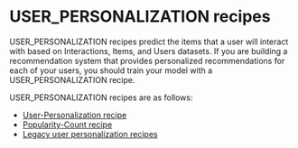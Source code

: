 # USER\_PERSONALIZATION recipes<a name="user-personalization-recipes"></a>

 USER\_PERSONALIZATION recipes predict the items that a user will interact with based on Interactions, Items, and Users datasets\. If you are building a recommendation system that provides personalized recommendations for each of your users, you should train your model with a USER\_PERSONALIZATION recipe\. 

USER\_PERSONALIZATION recipes are as follows:
+  [User\-Personalization recipe](native-recipe-new-item-USER_PERSONALIZATION.md) 
+  [Popularity\-Count recipe](native-recipe-popularity.md) 
+  [Legacy user personalization recipes](legacy-user-personalization-recipes.md) 